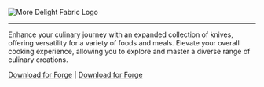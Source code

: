 ![More Delight Fabric Logo](https://cdn.modrinth.com/data/znHQQtuU/images/69377ff53f97891530ffc2e042c5c8f41693e1db.png)
___
Enhance your culinary journey with an expanded collection of knives, offering versatility for a variety of foods and meals. Elevate your overall cooking experience, allowing you to explore and master a diverse range of culinary creations.

[Download for Forge](https://curseforge.com/minecraft/mc-mods/more-delight-forge) | [Download for Forge](https://curseforge.com/minecraft/mc-mods/more-delight-fabric) 

